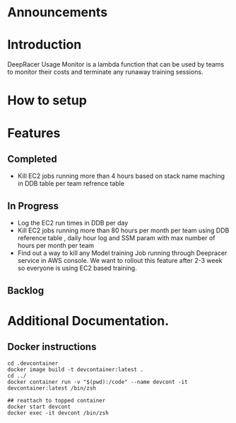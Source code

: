 # Announcements
# Introduction

DeepRacer Usage Monitor is a lambda function that can be used by teams to monitor their costs and terminate any runaway training sessions.


# How to setup


# Features

## Completed
- Kill EC2 jobs running more than 4 hours based on stack name maching in DDB table per team refrence table


## In Progress
- Log the EC2 run times in DDB per day
- Kill EC2 jobs running more than 80 hours per month per team using DDB reference table , daily hour log and SSM param with max number of hours per month per team
- Find out a way to kill any Model training Job running through Deepracer service in AWS console. We want to rollout this feature after 2-3 week so everyone is using EC2 based training.

## Backlog


# Additional Documentation.


## Docker instructions
```shell
cd .devcontainer
docker image build -t devcontainer:latest .
cd ../
docker container run -v "$(pwd):/code" --name devcont -it devcontainer:latest /bin/zsh 

## reattach to topped container
docker start devcont
docker exec -it devcont /bin/zsh
```